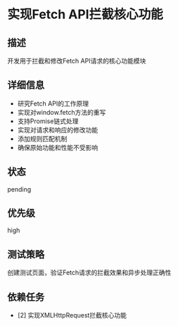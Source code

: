 # 实现Fetch API拦截核心功能

## 描述
开发用于拦截和修改Fetch API请求的核心功能模块

## 详细信息
- 研究Fetch API的工作原理
- 实现对window.fetch方法的重写
- 支持Promise链式处理
- 实现对请求和响应的修改功能
- 添加规则匹配机制
- 确保原始功能和性能不受影响

## 状态
pending

## 优先级
high

## 测试策略
创建测试页面，验证Fetch请求的拦截效果和异步处理正确性

## 依赖任务
- [2] 实现XMLHttpRequest拦截核心功能

